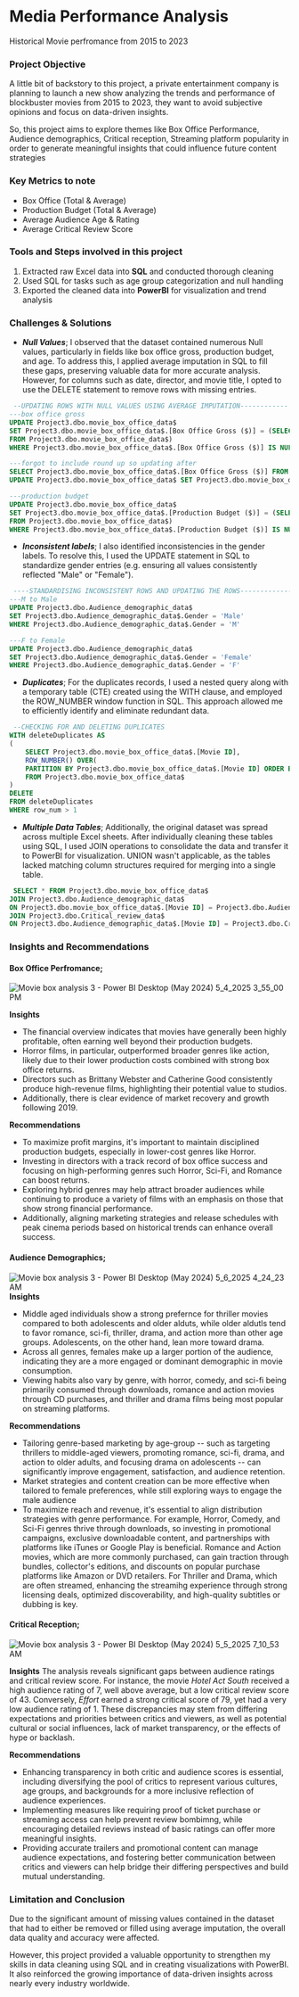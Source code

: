# Media Performance Analysis

Historical Movie perfromance from 2015 to 2023

### Project Objective

A little bit of backstory to this project, a private entertainment company is planning to launch a new show analyzing the trends and performance of blockbuster movies from 2015 to 2023, they want to avoid subjective opinions and focus on data-driven insights.

So, this project aims to explore themes like Box Office Performance, Audience demographics, Critical reception, Streaming platform popularity in order to generate meaningful insights that could influence future content strategies

### Key Metrics to note

- Box Office (Total & Average)
- Production Budget (Total & Average)
- Average Audience Age & Rating
- Average Critical Review Score

### Tools and Steps involved in this project

1. Extracted raw Excel data into **SQL** and conducted thorough cleaning
2. Used SQL for tasks such as age group categorization and null handling
3. Exported the cleaned data into **PowerBI** for visualization and trend analysis

### Challenges & Solutions

- ***Null Values***; I observed that the dataset contained numerous Null values, particularly in fields like box office gross, production budget, and age. To address this, I applied average imputation in SQL to fill these gaps, preserving valuable data for more accurate analysis. However, for columns such as date, director, and movie title, I opted to use the DELETE statement to remove rows with missing entries.

```SQL
 --UPDATING ROWS WITH NULL VALUES USING AVERAGE IMPUTATION------------
---box office gross
UPDATE Project3.dbo.movie_box_office_data$
SET Project3.dbo.movie_box_office_data$.[Box Office Gross ($)] = (SELECT AVG(Project3.dbo.movie_box_office_data$.[Box Office Gross ($)]) AS [avg box ofice gross]
FROM Project3.dbo.movie_box_office_data$)
WHERE Project3.dbo.movie_box_office_data$.[Box Office Gross ($)] IS NULL

---forgot to include round up so updating after
SELECT Project3.dbo.movie_box_office_data$.[Box Office Gross ($)] FROM Project3.dbo.movie_box_office_data$
UPDATE Project3.dbo.movie_box_office_data$ SET Project3.dbo.movie_box_office_data$.[Box Office Gross ($)] = ROUND(Project3.dbo.movie_box_office_data$.[Box Office Gross ($)], 0)

---production budget
UPDATE Project3.dbo.movie_box_office_data$
SET Project3.dbo.movie_box_office_data$.[Production Budget ($)] = (SELECT ROUND (AVG(Project3.dbo.movie_box_office_data$.[Production Budget ($)]), 0) AS [avg production budget]
FROM Project3.dbo.movie_box_office_data$)
WHERE Project3.dbo.movie_box_office_data$.[Production Budget ($)] IS NULL
```

- ***Inconsistent labels***; I also identified inconsistencies in the gender labels. To resolve this, I used the UPDATE statement in SQL to standardize gender entries (e.g. ensuring all values consistently reflected "Male" or "Female").

``` SQL
 ----STANDARDISING INCONSISTENT ROWS AND UPDATING THE ROWS------------- 
---M to Male
UPDATE Project3.dbo.Audience_demographic_data$
SET Project3.dbo.Audience_demographic_data$.Gender = 'Male'
WHERE Project3.dbo.Audience_demographic_data$.Gender = 'M'

---F to Female
UPDATE Project3.dbo.Audience_demographic_data$
SET Project3.dbo.Audience_demographic_data$.Gender = 'Female'
WHERE Project3.dbo.Audience_demographic_data$.Gender = 'F'
```

- ***Duplicates***; For the duplicates records, I used a nested query along with a temporary table (CTE) created using the WITH clause, and employed the ROW_NUMBER window function in SQL. This approach allowed me to efficiently identify and eliminate redundant data.

```SQL
 --CHECKING FOR AND DELETING DUPLICATES
WITH deleteDuplicates AS
(
	SELECT Project3.dbo.movie_box_office_data$.[Movie ID],
	ROW_NUMBER() OVER(
	PARTITION BY Project3.dbo.movie_box_office_data$.[Movie ID] ORDER BY Project3.dbo.movie_box_office_data$.[Title]) AS row_num
	FROM Project3.dbo.movie_box_office_data$
)
DELETE
FROM deleteDuplicates
WHERE row_num > 1
```

- ***Multiple Data Tables***; Additionally, the original dataset was spread across multiple Excel sheets. After individually cleaning these tables using SQL, I used JOIN operations to consolidate the data and transfer it to PowerBI for visualization. UNION wasn't applicable, as the tables lacked matching column structures required for merging into a single table.

```SQL
 SELECT * FROM Project3.dbo.movie_box_office_data$
JOIN Project3.dbo.Audience_demographic_data$
ON Project3.dbo.movie_box_office_data$.[Movie ID] = Project3.dbo.Audience_demographic_data$.[Movie ID]
JOIN Project3.dbo.Critical_review_data$
ON Project3.dbo.Audience_demographic_data$.[Movie ID] = Project3.dbo.Critical_review_data$.[Movie ID]
```

### Insights and Recommendations

#### Box Office Perfromance;

![Movie box analysis 3 - Power BI Desktop (May 2024) 5_4_2025 3_55_00 PM](https://github.com/user-attachments/assets/b1b676ca-18af-410e-a7ba-3b32a8a21c51)

**Insights** 
- The financial overview indicates that movies have generally been highly profitable, often earning well beyond their production budgets.
- Horror films, in particular, outperformed broader genres like action, likely due to their lower production costs combined with strong box office returns.
- Directors such as Brittany Webster and Catherine Good consistently produce high-revenue films, highlighting their potential value to studios.
- Additionally, there is clear evidence of market recovery and growth following 2019.
 
**Recommendations**
- To maximize profit margins, it's important to maintain disciplined production budgets, especially in lower-cost genres like Horror.
- Investing in directors with a track record of box office success and focusing on high-performing genres such Horror, Sci-Fi, and Romance can boost returns.
- Exploring hybrid genres may help attract broader audiences while continuing to produce a variety of films with an emphasis on those that show strong financial performance.
- Additionally, aligning marketing strategies and release schedules with peak cinema periods based on historical trends can enhance overall success.

#### Audience Demographics;

![Movie box analysis 3 - Power BI Desktop (May 2024) 5_6_2025 4_24_23 AM](https://github.com/user-attachments/assets/9f00f5dd-b7a4-4959-88a2-c3660564295f)
**Insights**
- Middle aged individuals show a strong prefernce for thriller movies compared to both adolescents and older alduts, while older aldutls tend to favor romance, sci-fi, thriller, drama, and action more than other age groups. Adolescents, on the other hand, lean more toward drama.
- Across all genres, females make up a larger portion of the audience, indicating they are a more engaged or dominant demographic in movie consumption.
- Viewing habits also vary by genre, with horror, comedy, and sci-fi being primarily consumed through downloads, romance and action movies through CD purchases, and thriller and drama films being most popular on streaming platforms.

**Recommendations**
- Tailoring genre-based marketing by age-group -- such as targeting thrillers to middle-aged viewers, promoting romance, sci-fi, drama, and action to older adults, and focusing drama on adolescents -- can significantly improve engagement, satisfaction, and audience retention.
- Market strategies and content creation can be more effective when tailored to female preferences, while still exploring ways to engage the male audience
- To maximize reach and revenue, it's essential to align distribution strategies with genre performance. For example, Horror, Comedy, and Sci-Fi genres thrive through downloads, so investing in promotional campaigns, exclusive downloadable content, and partnerships with platforms like iTunes or Google Play is beneficial. Romance and Action movies, which are more commonly purchased, can gain traction through bundles, collector's editions, and discounts on popular purchase platforms like Amazon or DVD retailers. For Thriller and Drama, which are often streamed, enhancing the streamihg experience through strong licensing deals, optimized discoverability, and high-quality subtitles or dubbing is key.

#### Critical Reception;

 ![Movie box analysis 3 - Power BI Desktop (May 2024) 5_5_2025 7_10_53 AM](https://github.com/user-attachments/assets/abe49700-1cf3-481c-8823-211f7f71a7d5)
 
**Insights**
The analysis reveals significant gaps between audience ratings and critical review score. For instance, the movie *Hotel Act South* received a high audience rating of 7, well above average, but a low critical review score of 43. Conversely, *Effort* earned a strong critical score of 79, yet had a very low audience rating of 1. These discrepancies may stem from differing expectations and priorities between critics and viewers, as well as potential cultural or social influences, lack of market transparency, or the effects of hype or backlash.

**Recommendations**
- Enhancing transparency in both critic and audience scores is essential, including diversifying the pool of critics to represent various cultures, age groups, and backgrounds for a more inclusive reflection of audience experiences.
- Implementing measures like requiring proof of ticket purchase or streaming access can help prevent review bombimng, while encouraging detailed reviews instead of basic ratings can offer more meaningful insights.
- Providing accurate trailers and promotional content can manage audience expectations, and fostering better communication between critics and viewers can help bridge their differing perspectives and build mutual understanding.

### Limitation and Conclusion

Due to the significant amount of missing values contained in the dataset that had to either be removed or filled using average imputation, the overall data quality and accuracy were affected.

However, this project provided a valuable opportunity to strengthen my skills in data cleaning using SQL and in creating visualizations with PowerBI. It also reinforced the growing importance of data-driven insights across nearly every industry worldwide.





